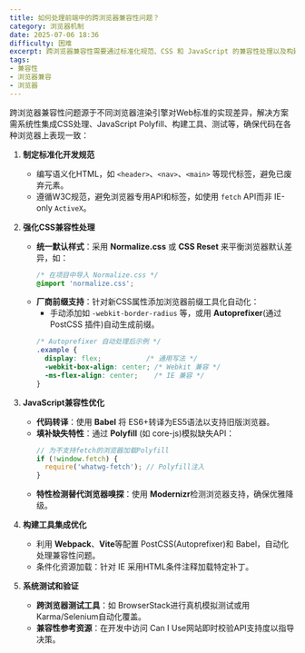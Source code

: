 ```yaml
---
title: 如何处理前端中的跨浏览器兼容性问题？
category: 浏览器机制
date: 2025-07-06 18:36
difficulty: 困难
excerpt: 跨浏览器兼容性需要通过标准化规范、CSS 和 JavaScript 的兼容性处理以及构建工具的集成来解决，确保在各种浏览器上表现一致。
tags:
- 兼容性
- 浏览器兼容
- 浏览器
---
```

跨浏览器兼容性问题源于不同浏览器渲染引擎对Web标准的实现差异，解决方案需系统性集成CSS处理、JavaScript Polyfill、构建工具、测试等，确保代码在各种浏览器上表现一致：

1.  **制定标准化开发规范**  
    - 编写语义化HTML，如 `<header>`、`<nav>`、`<main>` 等现代标签，避免已废弃元素。  
    - 遵循W3C规范，避免浏览器专用API和标签，如使用 `fetch` API而非 IE-only `ActiveX`。  

2.  **强化CSS兼容性处理**  
    - **统一默认样式**：采用 **Normalize.css** 或 **CSS Reset** 来平衡浏览器默认差异，如：  
      ```css
      /* 在项目中导入 Normalize.css */
      @import 'normalize.css';
      ```
    - **厂商前缀支持**：针对新CSS属性添加浏览器前缀工具化自动化：  
      - 手动添加如 `-webkit-border-radius` 等，或用 **Autoprefixer**(通过 PostCSS 插件)自动生成前缀。  
      ```css
      /* Autoprefixer 自动处理后示例 */
      .example {
        display: flex;           /* 通用写法 */
        -webkit-box-align: center; /* Webkit 兼容 */
        -ms-flex-align: center;    /* IE 兼容 */
      }
      ```

3.  **JavaScript兼容性优化**  
    - **代码转译**：使用 **Babel** 将 ES6+转译为ES5语法以支持旧版浏览器。  
    - **填补缺失特性**：通过 **Polyfill** (如 core-js)模拟缺失API：  
      ```javascript
      // 为不支持fetch的浏览器加载Polyfill
      if (!window.fetch) {
        require('whatwg-fetch'); // Polyfill注入
      }
      ```
    - **特性检测替代浏览器嗅探**：使用 **Modernizr**检测浏览器支持，确保优雅降级。  

4.  **构建工具集成优化**  
    - 利用 **Webpack**、**Vite**等配置 PostCSS(Autoprefixer)和 Babel，自动化处理兼容性问题。  
    - 条件化资源加载：针对 IE 采用HTML条件注释加载特定补丁。  

5.  **系统测试和验证**  
    - **跨浏览器测试工具**：如 BrowserStack进行真机模拟测试或用 Karma/Selenium自动化覆盖。  
    - **兼容性参考资源**：在开发中访问 Can I Use网站即时校验API支持度以指导决策。
